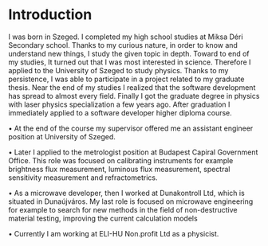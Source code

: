 # Introduction

<!-- more -->

I was born in Szeged. I completed my high school studies at Miksa Déri Secondary school. Thanks to my curious nature, in order to know and understand new things, I study the given topic in depth. Toward to end of my studies, It turned out that I was most interested in science. Therefore I applied to the University of Szeged to study physics. Thanks to my persistence, I was able to participate in a project related to my graduate thesis. Near the end of my studies I realized that the software development has spread to almost every field. Finally I got the graduate degree in physics with laser physics specialization a few years ago. After graduation I immediately applied to a software developer higher diploma course. 

•	At the end of the course my supervisor offered me an assistant engineer position at University of Szeged. 

•	Later I applied to the metrologist position at Budapest Capiral Government Office. This role was focused on calibrating instruments for example brightness flux measurement, luminous flux measurement, spectral sensitivity measurement and refractometrics. 

•	As a microwave developer, then I worked at Dunakontroll Ltd, which is situated in Dunaújváros. My last role is focused on microwave engineering for example to search for new methods in the field of non-destructive material testing, improving the current calculation models

•	Currently I am working at ELI-HU Non.profit Ltd as a physicist.